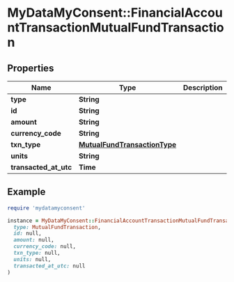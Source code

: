 # MyDataMyConsent::FinancialAccountTransactionMutualFundTransaction

## Properties

| Name | Type | Description | Notes |
| ---- | ---- | ----------- | ----- |
| **type** | **String** |  |  |
| **id** | **String** |  |  |
| **amount** | **String** |  |  |
| **currency_code** | **String** |  |  |
| **txn_type** | [**MutualFundTransactionType**](MutualFundTransactionType.md) |  |  |
| **units** | **String** |  |  |
| **transacted_at_utc** | **Time** |  |  |

## Example

```ruby
require 'mydatamyconsent'

instance = MyDataMyConsent::FinancialAccountTransactionMutualFundTransaction.new(
  type: MutualFundTransaction,
  id: null,
  amount: null,
  currency_code: null,
  txn_type: null,
  units: null,
  transacted_at_utc: null
)
```

